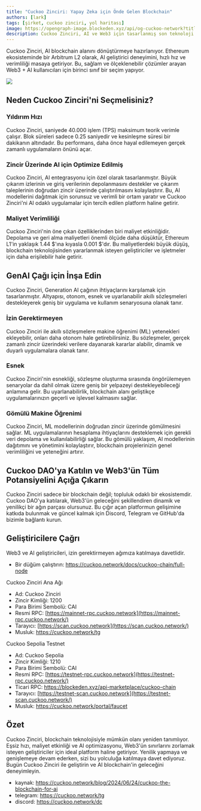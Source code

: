 ```yaml
---
title: "Cuckoo Zinciri: Yapay Zeka için Önde Gelen Blockchain"
authors: [lark]
tags: [şirket, cuckoo zinciri, yol haritası]
image: https://opengraph-image.blockeden.xyz/api/og-cuckoo-network?title=Cuckoo%20Zinciri:%20Yapay%20Zeka%20için%20Önde%20Gelen%20Blockchain
description: Cuckoo Zinciri, AI ve Web3 için tasarlanmış son teknoloji altyapısıyla blockchain alanını yeniden tanımlıyor. Ethereum ekosisteminde bir Arbitrum L2 olarak, Cuckoo Zinciri, yıldırım hızında işlem hızları, minimal maliyetler ve sağlam AI yetenekleri sunarak Web3 alanındaki geliştiriciler ve yenilikçiler için ideal bir seçim haline geliyor.
---
```


Cuckoo Zinciri, AI blockchain alanını dönüştürmeye hazırlanıyor. Ethereum ekosisteminde bir Arbitrum L2 olarak, AI geliştirici deneyimini, hızlı hız ve verimliliği masaya getiriyor. Bu, sağlam ve ölçeklenebilir çözümler arayan Web3 + AI kullanıcıları için birinci sınıf bir seçim yapıyor.

![](https://cuckoo-network.b-cdn.net/cuckoo-chain-blockchain-for-ai.webp)

## Neden Cuckoo Zinciri'ni Seçmelisiniz?

### Yıldırım Hızı

Cuckoo Zinciri, saniyede 40.000 işlem (TPS) maksimum teorik verimle çalışır. Blok süreleri sadece 0.25 saniyedir ve kesinleşme süresi bir dakikanın altındadır. Bu performans, daha önce hayal edilemeyen gerçek zamanlı uygulamaların önünü açar.

### Zincir Üzerinde AI için Optimize Edilmiş

Cuckoo Zinciri, AI entegrasyonu için özel olarak tasarlanmıştır. Büyük çıkarım izlerinin ve giriş verilerinin depolanmasını destekler ve çıkarım taleplerinin doğrudan zincir üzerinde çalıştırılmasını kolaylaştırır. Bu, AI modellerini dağıtmak için sorunsuz ve verimli bir ortam yaratır ve Cuckoo Zinciri'ni AI odaklı uygulamalar için tercih edilen platform haline getirir.

### Maliyet Verimliliği

Cuckoo Zinciri'nin öne çıkan özelliklerinden biri maliyet etkinliğidir. Depolama ve geri alma maliyetleri önemli ölçüde daha düşüktür, Ethereum L1'in yaklaşık 1.44 $'ına kıyasla 0.001 $'dır. Bu maliyetlerdeki büyük düşüş, blockchain teknolojisinden yararlanmak isteyen geliştiriciler ve işletmeler için daha erişilebilir hale getirir.

## GenAI Çağı için İnşa Edin

Cuckoo Zinciri, Generation AI çağının ihtiyaçlarını karşılamak için tasarlanmıştır. Altyapısı, otonom, esnek ve uyarlanabilir akıllı sözleşmeleri destekleyerek geniş bir uygulama ve kullanım senaryosuna olanak tanır.

### İzin Gerektirmeyen

Cuckoo Zinciri ile akıllı sözleşmelere makine öğrenimi (ML) yetenekleri ekleyebilir, onları daha otonom hale getirebilirsiniz. Bu sözleşmeler, gerçek zamanlı zincir üzerindeki verilere dayanarak kararlar alabilir, dinamik ve duyarlı uygulamalara olanak tanır.

### Esnek

Cuckoo Zinciri'nin esnekliği, sözleşme oluşturma sırasında öngörülemeyen senaryolar da dahil olmak üzere geniş bir yelpazeyi destekleyebileceği anlamına gelir. Bu uyarlanabilirlik, blockchain alanı geliştikçe uygulamalarınızın geçerli ve işlevsel kalmasını sağlar.

### Gömülü Makine Öğrenimi

Cuckoo Zinciri, ML modellerinin doğrudan zincir üzerinde gömülmesini sağlar. ML uygulamalarının hesaplama ihtiyaçlarını desteklemek için gerekli veri depolama ve kullanılabilirliği sağlar. Bu gömülü yaklaşım, AI modellerinin dağıtımını ve yönetimini kolaylaştırır, blockchain projelerinizin genel verimliliğini ve yeteneğini artırır.

## Cuckoo DAO'ya Katılın ve Web3'ün Tüm Potansiyelini Açığa Çıkarın

Cuckoo Zinciri sadece bir blockchain değil; topluluk odaklı bir ekosistemdir. Cuckoo DAO'ya katılarak, Web3'ün geleceğini şekillendiren dinamik ve yenilikçi bir ağın parçası olursunuz. Bu çığır açan platformun gelişimine katkıda bulunmak ve güncel kalmak için Discord, Telegram ve GitHub'da bizimle bağlantı kurun.

## Geliştiricilere Çağrı

Web3 ve AI geliştiricileri, izin gerektirmeyen ağımıza katılmaya davetlidir.

* Bir düğüm çalıştırın: https://cuckoo.network/docs/cuckoo-chain/full-node

Cuckoo Zinciri Ana Ağı

- Ad: Cuckoo Zinciri
- Zincir Kimliği: 1200
- Para Birimi Sembolü: CAI
- Resmi RPC: [https://mainnet-rpc.cuckoo.network](https://mainnet-rpc.cuckoo.network/)
- Tarayıcı: [https://scan.cuckoo.network](https://scan.cuckoo.network/)
- Musluk: https://cuckoo.network/tg

Cuckoo Sepolia Testnet

- Ad: Cuckoo Sepolia
- Zincir Kimliği: 1210
- Para Birimi Sembolü: CAI
- Resmi RPC: [https://testnet-rpc.cuckoo.network](https://testnet-rpc.cuckoo.network/)
- Ticari RPC: https://blockeden.xyz/api-marketplace/cuckoo-chain
- Tarayıcı: [https://testnet-scan.cuckoo.network](https://testnet-scan.cuckoo.network/)
- Musluk: https://cuckoo.network/portal/faucet

## Özet

Cuckoo Zinciri, blockchain teknolojisiyle mümkün olanı yeniden tanımlıyor. Eşsiz hızı, maliyet etkinliği ve AI optimizasyonu, Web3'ün sınırlarını zorlamak isteyen geliştiriciler için ideal platform haline getiriyor. Yenilik yapmaya ve genişlemeye devam ederken, sizi bu yolculuğa katılmaya davet ediyoruz. Bugün Cuckoo Zinciri ile geliştirin ve AI blockchain'in geleceğini deneyimleyin.

- kaynak: https://cuckoo.network/blog/2024/06/24/cuckoo-the-blockchain-for-ai
- telegram: https://cuckoo.network/tg
- discord: https://cuckoo.network/dc
